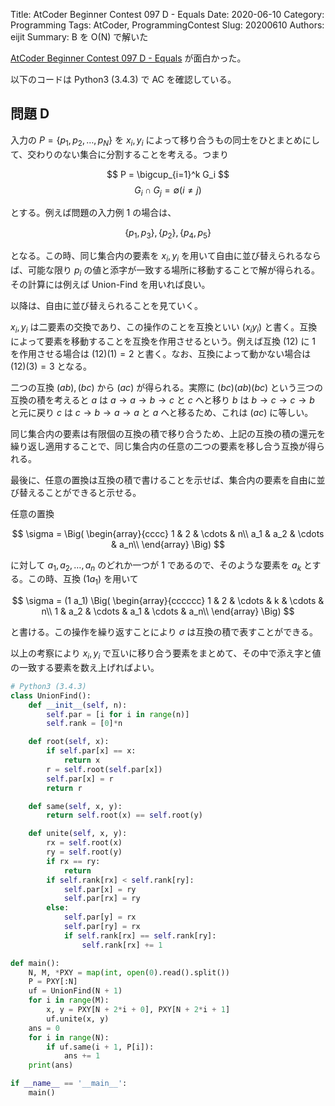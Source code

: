 Title: AtCoder Beginner Contest 097 D - Equals
Date: 2020-06-10
Category: Programming
Tags: AtCoder, ProgrammingContest
Slug: 20200610
Authors: eijit
Summary: B を O(N) で解いた

[AtCoder Beginner Contest 097 D - Equals](https://atcoder.jp/contests/abc097/tasks/arc097_b) が面白かった。

以下のコードは Python3 (3.4.3) で AC を確認している。

## 問題 D

入力の $P = \{ p_1, p_2, \ldots, p_N \}$ を $x_i, y_i$ によって移り合うもの同士をひとまとめにして、交わりのない集合に分割することを考える。つまり

$$ P = \bigcup_{i=1}^k G_i $$
$$ G_i \cap G_j = \emptyset \left( i \neq j \right) $$

とする。例えば問題の入力例 $1$ の場合は、

$$ \{ p_1, p_3 \}, \{ p_2 \}, \{ p_4, p_5 \} $$

となる。この時、同じ集合内の要素を $x_i, y_i$ を用いて自由に並び替えられるならば、可能な限り $p_i$ の値と添字が一致する場所に移動することで解が得られる。その計算には例えば Union-Find を用いれば良い。

以降は、自由に並び替えられることを見ていく。

$x_i, y_i$ は二要素の交換であり、この操作のことを互換といい $( x_i y_i )$ と書く。互換によって要素を移動することを互換を作用させるという。例えば互換 $( 1 2 )$ に $1$ を作用させる場合は $( 1 2 ) ( 1 ) = 2$ と書く。なお、互換によって動かない場合は $( 1 2 ) ( 3 ) = 3$ となる。

二つの互換 $(a b), (b c)$ から $(a c)$ が得られる。実際に $(b c) (a b) (b c)$ という三つの互換の積を考えると $a$ は $a \rightarrow a \rightarrow b \rightarrow c$ と $c$ へと移り $b$ は $b \rightarrow c \rightarrow c \rightarrow b$ と元に戻り $c$ は $c \rightarrow b \rightarrow a \rightarrow a$ と $a$ へと移るため、これは $(a c)$ に等しい。

同じ集合内の要素は有限個の互換の積で移り合うため、上記の互換の積の還元を繰り返し適用することで、同じ集合内の任意の二つの要素を移し合う互換が得られる。

最後に、任意の置換は互換の積で書けることを示せば、集合内の要素を自由に並び替えることができると示せる。

任意の置換

$$
\sigma = \Big( \begin{array}{cccc}
1   & 2   & \cdots & n\\
a_1 & a_2 & \cdots & a_n\\
\end{array}
\Big)
$$

に対して $a_1, a_2, \ldots, a_n$ のどれか一つが $1$ であるので、そのような要素を $a_k$ とする。この時、互換 $(1 a_1)$ を用いて

$$
\sigma = (1 a_1) \Big( \begin{array}{cccccc}
1 & 2   & \cdots & k   & \cdots & n\\
1 & a_2 & \cdots & a_1 & \cdots & a_n\\
\end{array}
\Big)
$$

と書ける。この操作を繰り返すことにより $\sigma$ は互換の積で表すことができる。

以上の考察により $x_i, y_i$ で互いに移り合う要素をまとめて、その中で添え字と値の一致する要素を数え上げればよい。

```python
# Python3 (3.4.3)
class UnionFind():
    def __init__(self, n):
        self.par = [i for i in range(n)]
        self.rank = [0]*n

    def root(self, x):
        if self.par[x] == x:
            return x
        r = self.root(self.par[x])
        self.par[x] = r
        return r

    def same(self, x, y):
        return self.root(x) == self.root(y)

    def unite(self, x, y):
        rx = self.root(x)
        ry = self.root(y)
        if rx == ry:
            return
        if self.rank[rx] < self.rank[ry]:
            self.par[x] = ry
            self.par[rx] = ry
        else:
            self.par[y] = rx
            self.par[ry] = rx
            if self.rank[rx] == self.rank[ry]:
                self.rank[rx] += 1

def main():
    N, M, *PXY = map(int, open(0).read().split())
    P = PXY[:N]
    uf = UnionFind(N + 1)
    for i in range(M):
        x, y = PXY[N + 2*i + 0], PXY[N + 2*i + 1]
        uf.unite(x, y)
    ans = 0
    for i in range(N):
        if uf.same(i + 1, P[i]):
            ans += 1
    print(ans)

if __name__ == '__main__':
    main()
```
